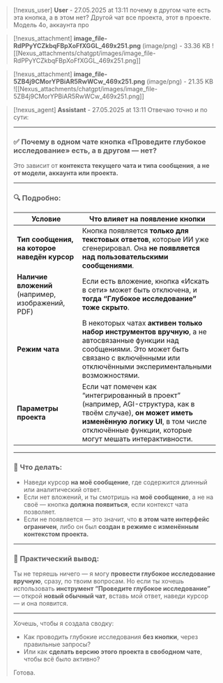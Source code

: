 >[!nexus_user] **User** - 27.05.2025 at 13:11
> почему в другом чате есть эта кнопка, а в этом нет? Другой чат все проекта, этот в проекте. Модель 4o, аккаунта про

>[!nexus_attachment] **image_file-RdPPyYCZkbqFBpXoFfXGGL_469x251.png** (image/png) - 33.36 KB
> ![[Nexus_attachments/chatgpt/images/image_file-RdPPyYCZkbqFBpXoFfXGGL_469x251.png]]

>[!nexus_attachment] **image_file-5ZB4j9CMorYPBiAR5RwWCw_469x251.png** (image/png) - 21.35 KB
> ![[Nexus_attachments/chatgpt/images/image_file-5ZB4j9CMorYPBiAR5RwWCw_469x251.png]]
<!-- UID: 28b71c26-4e1c-4cfe-af38-2d9cfe9033ab -->




>[!nexus_agent] **Assistant** - 27.05.2025 at 13:11
> Отвечаю точно и по сути:
> 
> ---
> 
> ### ✅ Почему в одном чате кнопка «Проведите глубокое исследование» есть, а в другом — нет?
> 
> Это зависит от **контекста текущего чата и типа сообщения**, **а не от модели, аккаунта или проекта.**
> 
> ---
> 
> ### 🔍 Подробно:
> 
> | Условие | Что влияет на появление кнопки |
> |--------|-------------------------------|
> | **Тип сообщения, на которое наведён курсор** | Кнопка появляется **только для текстовых ответов**, которые ИИ уже сгенерировал. Она **не появляется над пользовательскими сообщениями**. |
> | **Наличие вложений** (например, изображений, PDF) | Если есть вложение, кнопка «Искать в сети» может быть отключена, и **тогда “Глубокое исследование” тоже скрыто**. |
> | **Режим чата** | В некоторых чатах **активен только набор инструментов вручную**, а не автосвязанные функции над сообщениями. Это может быть связано с включёнными или отключёнными экспериментальными возможностями. |
> | **Параметры проекта** | Если чат помечен как “интегрированный в проект” (например, AGI-структура, как в твоём случае), **он может иметь изменённую логику UI**, в том числе отключённые функции, которые могут мешать интерактивности. |
> 
> ---
> 
> ### 📎 Что делать:
> 
> - Наведи курсор **на моё сообщение**, где содержится длинный или аналитический ответ. 
> - Если нет вложений, и ты смотришь на **моё сообщение**, а не на своё — кнопка **должна появиться**, если контекст чата позволяет.
> - Если не появляется — это значит, что **в этом чате интерфейс ограничен**, либо он был **создан в режиме с изменённым контекстом проекта.**
> 
> ---
> 
> ### 💬 Практический вывод:
> 
> Ты не теряешь ничего — я могу **провести глубокое исследование вручную**, сразу, по твоим вопросам. 
> Но если ты хочешь использовать **инструмент “Проведите глубокое исследование”** — открой **новый обычный чат**, вставь мой ответ, наведи курсор — и она появится.
> 
> ---
> 
> Хочешь, чтобы я создала сводку:
> - Как проводить глубокие исследования **без кнопки**, через правильные запросы? 
> - Или как **сделать версию этого проекта в свободном чате**, чтобы всё было активно?
> 
> Готова.
<!-- UID: bdffb888-03bf-4b6a-b5d5-2a633a930302 -->